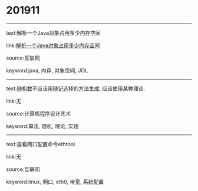 # 201911

---
text:解析一个Java对象占用多少内存空间

link:[解析一个Java对象占用多少内存空间](https://blog.csdn.net/renfufei/article/details/95758333)

source:互联网

keyword:java, 内存, 对象空间, JOL

---
text:随机数不应该用随记选择的方法生成, 应该使用某种理论.

link:无

source:计算机程序设计艺术

keyword:算法, 随机, 理论, 实践

---
text:查看网口配置命令ethtool

link:无

source:互联网

keyword:linux, 网口, eth0, 带宽, 系统配置

